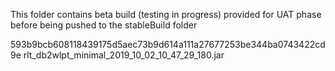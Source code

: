 This folder contains beta build (testing in progress) provided for UAT phase before being pushed to the stableBuild folder

593b9bcb608118439175d5aec73b9d614a111a27677253be344ba0743422cd9e  rlt_db2wlpt_minimal_2019_10_02_10_47_29_180.jar

